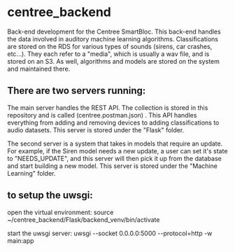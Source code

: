 # centree_backend
Back-end development for the Centree SmartBloc. This back-end handles the data involved in auditory machine learning algorithms. Classifications are stored on the RDS for various types of sounds (sirens, car crashes, etc...). They each refer to a "media", which is usually a wav file, and is stored on an S3. As well, algorithms and models are stored on the system and maintained there.

## There are two servers running:

The main server handles the REST API. The collection is stored in this repository and is called (centree.postman.json) . This API handles everything from adding and removing devices to adding classifications to audio datasets. This server is stored under the "Flask" folder.

The second server is a system that takes in models that require an update. For example, if the Siren model needs a new update, a user can set it's state to "NEEDS_UPDATE", and this server will then pick it up from the database and start building a new model. This server is stored under the "Machine Learning" folder.


## to setup the uwsgi:

open the virtual environment: source ~/centree_backend/Flask/backend_venv/bin/activate

start the uwsgi server: uwsgi --socket 0.0.0.0:5000 --protocol=http -w main:app

